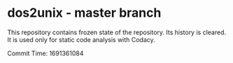# dos2unix - master branch

This repository contains frozen state of the repository.
Its history is cleared. It is used only for static code
analysis with Codacy.

Commit Time: 1691361084